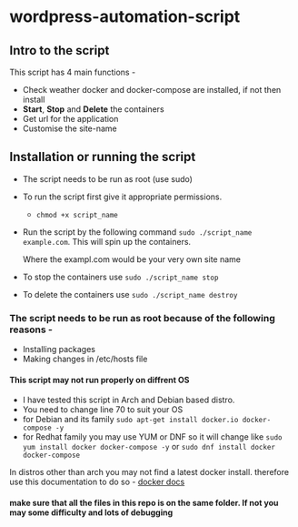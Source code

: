 # wordpress-automation-script
## Intro to the script 
This script has 4 main functions -
- Check weather docker and docker-compose are installed, if not then install
- **Start**, **Stop** and **Delete** the containers 
- Get url for the application
- Customise the site-name

## Installation or running the script
- The script needs to be run as root (use sudo)
- To run the script first give it appropriate permissions.
    - `chmod +x script_name`
- Run the script by the following command `sudo ./script_name example.com`. This will spin up the containers.
  
  Where the exampl.com would be your very own site name
  
- To stop the containers use `sudo ./script_name stop`
- To delete the containers use `sudo ./script_name destroy`



### The script needs to be run as root because of the following reasons -
- Installing packages
- Making changes in /etc/hosts file


#### This script may not run properly on diffrent OS
- I have tested this script in Arch and Debian based distro.
- You need to change line 70 to suit your OS
- for Debian and its family `sudo apt-get install docker.io docker-compose -y`
- for Redhat family you may use YUM or DNF so it will change like `sudo yum install docker docker-compose -y` or `sudo dnf install docker docker-compose`

In distros other than arch you may not find a latest docker install. therefore use this documentation to do so - [docker docs](https://docs.docker.com/engine/install/)

#### make sure that all the files in this repo is on the same folder. If not you may some difficulty and lots of debugging
